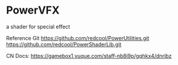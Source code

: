 # PowerVFX
a shader for special effect

Reference Git
https://github.com/redcool/PowerUtilities.git
https://github.com/redcool/PowerShaderLib.git

CN Docs: 
https://gamebox1.yuque.com/staff-nb8i9p/gqhkx4/dnribz